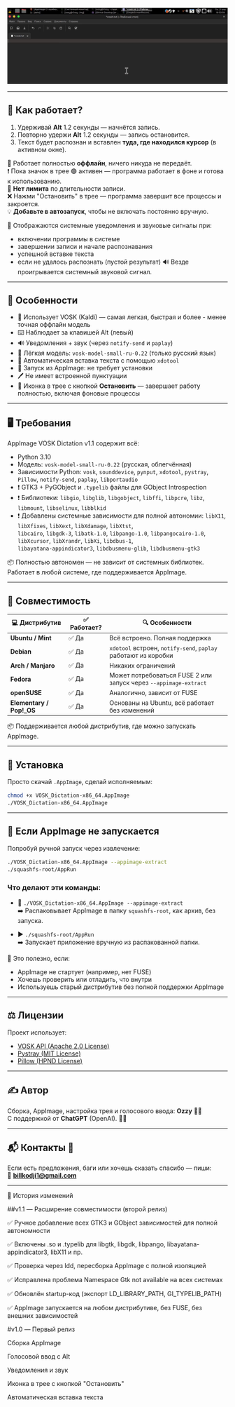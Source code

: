<p align="center">
  <img src="demo.gif" alt="Demo">
</p>

---

## 🚀 Как работает?

1. Удерживай **Alt** 1.2 секунды — начнётся запись.  
2. Повторно удержи **Alt** 1.2 секунды — запись остановится.  
3. Текст будет распознан и вставлен **туда, где находился курсор** (в активном окне).

📌 Работает полностью **оффлайн**, ничего никуда не передаёт.  
❗ Пока значок в трее 🟢 активен — программа работает в фоне и готова к использованию.  
📌 **Нет лимита** по длительности записи.  
❌ Нажми "Остановить" в трее — программа завершит все процессы и закроется.  
💡 **Добавьте в автозапуск**, чтобы не включать постоянно вручную.


📢 Отображаются системные уведомления и звуковые сигналы при:
- включении программы в системе  
- завершении записи и начале распознавания  
- успешной вставке текста  
- если не удалось распознать (пустой результат)
🔊 Везде проигрывается системный звуковой сигнал.

---

## 🧩 Особенности

- 🧠 Использует VOSK (Kaldi) — самая легкая, быстрая и более - менее точная оффлайн модель  
- ⌨️ Наблюдает за клавишей Alt (левый)  
- 🔊 Уведомления + звук (через `notify-send` и `paplay`)  
- 🧰 Лёгкая модель: `vosk-model-small-ru-0.22`  (только русский язык)
- 🧙 Автоматическая вставка текста с помощью `xdotool`  
- 🧼 Запуск из AppImage: не требует установки  
- 🖊 Не имеет встроенной пунктуации  
- 🧪 Иконка в трее с кнопкой **Остановить** — завершает работу полностью, включая фоновые процессы  

---

## 🖥️ Требования

AppImage VOSK Dictation v1.1 содержит всё:

- Python 3.10  
- Модель: `vosk-model-small-ru-0.22` (русская, облегчённая)  
- Зависимости Python: `vosk`, `sounddevice`, `pynput`, `xdotool`, `pystray`, `Pillow`, `notify-send`, `paplay`, `libportaudio`  
- ❗ GTK3 + PyGObject и `.typelib` файлы для GObject Introspection  
- ❗ Библиотеки:
  `libgio`, `libglib`, `libgobject`, `libffi`, `libpcre`, `libz`, `libmount`, `libselinux`, `libblkid`  
- ❗ Добавлены системные зависимости для полной автономии:
  `libX11`, `libXfixes`, `libXext`, `libXdamage`, `libXtst`,  
  `libcairo`, `libgdk-3`, `libatk-1.0`, `libpango-1.0`, `libpangocairo-1.0`,  
  `libXcursor`, `libXrandr`, `libXi`, `libdbus-1`,  
  `libayatana-appindicator3`, `libdbusmenu-glib`, `libdbusmenu-gtk3`

📦 Полностью автономен — не зависит от системных библиотек.  
Работает в любой системе, где поддерживается AppImage.


---

## 🧾 Совместимость

| 💻 Дистрибутив            | ✅ Работает? | 🔍 Особенности                                                   |
|---------------------------|--------------|------------------------------------------------------------------|
| **Ubuntu / Mint**         | ✅ Да         | Всё встроено. Полная поддержка                                   |
| **Debian**                | ✅ Да         | `xdotool` встроен, `notify-send`, `paplay` работают из коробки   |
| **Arch / Manjaro**        | ✅ Да         | Никаких ограничений                                              |
| **Fedora**                | ✅ Да         | Может потребоваться FUSE 2 или запуск через `--appimage-extract` |
| **openSUSE**              | ✅ Да         | Аналогично, зависит от FUSE                                      |
| **Elementary / Pop!_OS**  | ✅ Да         | Основаны на Ubuntu, всё работает без изменений                   |

📦 Поддерживается любой дистрибутив, где можно запускать AppImage.

---

## 📎 Установка

Просто скачай `.AppImage`, сделай исполняемым:

```bash
chmod +x VOSK_Dictation-x86_64.AppImage
./VOSK_Dictation-x86_64.AppImage
```

---

## 📌 Если AppImage не запускается

Попробуй ручной запуск через извлечение:

```bash
./VOSK_Dictation-x86_64.AppImage --appimage-extract
./squashfs-root/AppRun
```

### Что делают эти команды:

- 🔧 `./VOSK_Dictation-x86_64.AppImage --appimage-extract`  
  ➡️ Распаковывает AppImage в папку `squashfs-root`, как архив, без запуска.

- ▶️ `./squashfs-root/AppRun`  
  ➡️ Запускает приложение вручную из распакованной папки.

🧠 Это полезно, если:
- AppImage не стартует (например, нет FUSE)
- Хочешь проверить или отладить, что внутри
- Используешь старый дистрибутив без полной поддержки AppImage

---

## ⚖️ Лицензии

Проект использует:

- [VOSK API (Apache 2.0 License)](https://github.com/alphacep/vosk-api)  
- [Pystray (MIT License)](https://github.com/moses-palmer/pystray)  
- [Pillow (HPND License)](https://github.com/python-pillow/Pillow)

---

## ✍️ Автор

Сборка, AppImage, настройка трея и голосового ввода: **Ozzy** 🥷🏾  
С поддержкой от **ChatGPT** (OpenAI). 🫶🏽

---

## 📬 Контакты 🤝

Если есть предложения, баги или хочешь сказать спасибо — пиши:  
📧 **billkodji1@gmail.com**

---

📝 История изменений


##v1.1 — Расширение совместимости (второй релиз) 

✅ Ручное добавление всех GTK3 и GObject зависимостей для полной автономности 

✅ Включены .so и .typelib для libgtk, libgdk, libpango, libayatana-appindicator3, libX11 и пр. 

✅ Проверка через ldd, пересборка AppImage с полной изоляцией 

✅ Исправлена проблема Namespace Gtk not available на всех системах 

✅ Обновлён startup-код (экспорт LD_LIBRARY_PATH, GI_TYPELIB_PATH) 

✅ AppImage запускается на любом дистрибутиве, без FUSE, без внешних зависимостей 


#v1.0 — Первый релиз

Сборка AppImage

Голосовой ввод с Alt

Уведомления и звук

Иконка в трее с кнопкой "Остановить"

Автоматическая вставка текста
